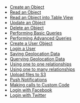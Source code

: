 * <a href="/stackmob-ios-sdk/create-object-tutorial">Create an Object</a>
* <a href="/stackmob-ios-sdk/read-object-tutorial">Read an Object</a>
* <a href="/stackmob-ios-sdk/read-object-into-table-view">Read an Object into Table View</a>
* <a href="/stackmob-ios-sdk/update-object-tutorial">Update an Object</a>
* <a href="/stackmob-ios-sdk/delete-object-tutorial">Delete an Object</a>
* <a href="/stackmob-ios-sdk/basic-queries-tutorial">Performing Basic Queries</a>
* <a href="/stackmob-ios-sdk/advanced-queries-tutorial">Performing Advanced Queries</a>
* <a href="/stackmob-ios-sdk/create-user-object-tutorial">Create a User Object</a>
* <a href="/stackmob-ios-sdk/login-a-user-tutorial">Login a User</a>
* <a href="/stackmob-ios-sdk/saving-geo-location-tutorial">Saving Geolocation Data</a>
* <a href="/stackmob-ios-sdk/querying-geo-locations-tutorial">Querying Geolocation Data</a>
* <a href="/stackmob-ios-sdk/one-to-one-relationship-tutorial">Using one to one relationships</a>
* <a href="/stackmob-ios-sdk/one-to-many-relationship-tutorial">Using one to many relationships</a>
* <a href="/stackmob-ios-sdk/upload-files-to-s3-tutorial">Upload files to S3</a>
* <a href="/stackmob-ios-sdk/push-notifications-tutorial">Push Notifications</a>
* <a href="/stackmob-ios-sdk/custom-code-tutorial">Making calls to Custom Code</a>
* <a href="/stackmob-ios-sdk/login-with-facebook-tutorial">Login with Facebook</a>
* <a href="/stackmob-ios-sdk/login-with-twitter-tutorial">Login with Twitter</a>
